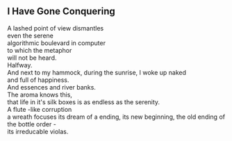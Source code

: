 I Have Gone Conquering
----------------------
A lashed point of view dismantles  
even the serene  
algorithmic boulevard in computer  
to which the metaphor  
will not be heard.  
Halfway.  
And next to my hammock, during the sunrise, I woke up naked  
and full of happiness.  
And essences and river banks.  
The aroma knows this,  
that life in it's silk boxes is as endless as the serenity.  
A flute -like corruption  
a wreath focuses its dream of a ending, its new beginning, the old ending of the bottle order -  
its irreducable violas.  
